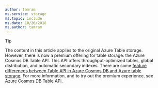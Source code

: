 ```yaml
---
author: tamram
ms.service: storage
ms.topic: include
ms.date: 10/26/2018
ms.author: tamram
---
```

> [!TIP]
> The content in this article applies to the original Azure Table storage. However, there is now a premium offering for table storage: the Azure Cosmos DB Table API. This API offers throughput-optimized tables, global distribution, and automatic secondary indexes. There are some [feature differences between Table API in Azure Cosmos DB and Azure table storage](../articles/cosmos-db/table-api-faq.md#table-api-vs-table-storage). For more information, and to try out the premium experience, see [Azure Cosmos DB Table API](../articles/cosmos-db/table-introduction.md). 
>